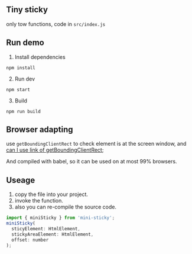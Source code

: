 ## Tiny sticky
only tow functions, code in `src/index.js`

## Run demo
1. Install dependencies
```
npm install
```
2. Run dev 
```
npm start
```
3. Build
```
npm run build
```

## Browser adapting
use `getBoundingClientRect` to check element is at the screen window, and [can I use link of getBoundingClientRect](https://caniuse.com/?search=getBoundingClientRect);

And compiled with babel, so it can be used on at most 99% browsers.

## Useage
1. copy the file into your project.
2. invoke the function.
3. also you can re-compile the source code.

```js
import { miniSticky } from 'mini-sticky';
miniSticky(
  sticyElement: HtmlElement,
  stickyAreaElement: HtmlElement,
  offset: number
);
```